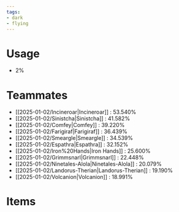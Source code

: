 ```yaml
---
tags:
- dark
- flying
---
```

# Usage
- 2%
# Teammates
- [[2025-01-02/Incineroar|Incineroar]] : 53.540%
- [[2025-01-02/Sinistcha|Sinistcha]] : 41.582%
- [[2025-01-02/Comfey|Comfey]] : 39.220%
- [[2025-01-02/Farigiraf|Farigiraf]] : 36.439%
- [[2025-01-02/Smeargle|Smeargle]] : 34.539%
- [[2025-01-02/Espathra|Espathra]] : 32.152%
- [[2025-01-02/Iron%20Hands|Iron Hands]] : 25.600%
- [[2025-01-02/Grimmsnarl|Grimmsnarl]] : 22.448%
- [[2025-01-02/Ninetales-Alola|Ninetales-Alola]] : 20.079%
- [[2025-01-02/Landorus-Therian|Landorus-Therian]] : 19.190%
- [[2025-01-02/Volcanion|Volcanion]] : 18.991%
# Items